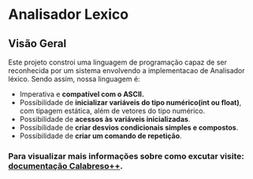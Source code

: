 # Analisador Lexico

## Visão Geral

Este projeto constroi uma linguagem de programação capaz de ser reconhecida por um sistema envolvendo a implementacao de Analisador léxico. Sendo assim, nossa linguagem é:

- Imperativa e **compatível com o ASCII.**
- Possibilidade de **inicializar variáveis do tipo numérico(int ou float)**, com tipagem estática, além de vetores do tipo
numérico.
- Possibilidade de **acessos às variáveis inicializadas**.
- Possibilidade de **criar desvios condicionais simples e compostos**.
- Possibilidade de **criar um comando de repetição**.
  
### Para visualizar mais informações sobre como excutar visite: [documentação Calabreso++](https://carolbalbs.github.io/calabreso).

